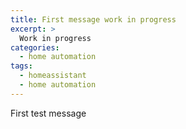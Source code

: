 ```yaml
---
title: First message work in progress
excerpt: >
  Work in progress
categories:
  - home automation
tags:
  - homeassistant
  - home automation
---
```

First test message